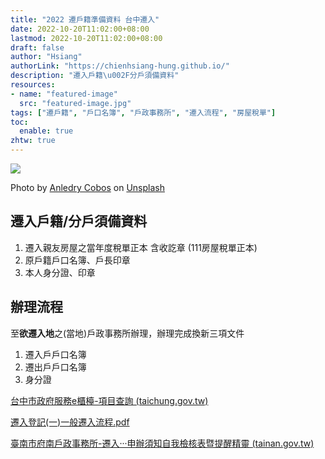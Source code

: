 ```yaml
---
title: "2022 遷戶籍準備資料 台中遷入"
date: 2022-10-20T11:02:00+08:00
lastmod: 2022-10-20T11:02:00+08:00
draft: false
author: "Hsiang"
authorLink: "https://chienhsiang-hung.github.io/"
description: "遷入戶籍\u002F分戶須備資料"
resources:
- name: "featured-image"
  src: "featured-image.jpg"
tags: ["遷戶籍", "戶口名簿", "戶政事務所", "遷入流程", "房屋稅單"]
toc:
  enable: true
zhtw: true
---
```

![](https://miro.medium.com/max/700/0*nF4a-vUsIZVA1oBP)

Photo by  [Anledry Cobos](https://unsplash.com/@anledry?utm_source=medium&utm_medium=referral)  on  [Unsplash](https://unsplash.com/?utm_source=medium&utm_medium=referral)

## 遷入戶籍/分戶須備資料

1.  遷入親友房屋之當年度稅單正本 含收訖章 (111房屋稅單正本)
2.  原戶籍戶口名簿、戶長印章
3.  本人身分證、印章

## 辦理流程

至**欲遷入地**之(當地)戶政事務所辦理，辦理完成換新三項文件

1.  遷入戶戶口名簿
2.  遷出戶戶口名簿
3.  身分證

[台中市政府服務e櫃檯-項目查詢 (taichung.gov.tw)](https://eservices.taichung.gov.tw/AdvSearch/CaseInfo/160/Notices/020944/020011#:~:text=%E6%87%89%E5%82%99%E6%96%87%E4%BB%B6%28%E8%A6%81%E5%B8%B6%E4%BB%80%E9%BA%BC%29&text=%E6%B0%91%E7%9C%BE%E6%87%89%E6%94%9C%E5%B8%B6%E4%B9%8B%E8%AD%89%E4%BB%B6,%EF%BC%8C%E5%BE%97%E5%85%8D%E4%BA%A4%E7%9B%B8%E7%89%87%29%E3%80%82)

[遷入登記(一)一般遷入流程.pdf](https://eservices.taichung.gov.tw/Common/CaseFormDownload?pkid=3069)

[臺南市府南戶政事務所-遷入‧‧‧申辦須知自我檢核表暨提醒精靈 (tainan.gov.tw)](https://tnscg-agr.tainan.gov.tw/kcontent.php?ms=ZnVfSUQ9MTg5Jm1pX0lEPTI1)